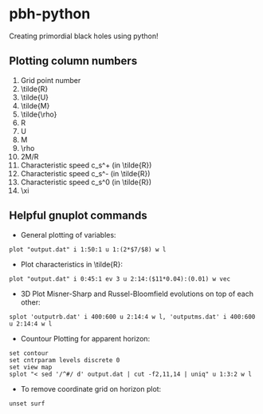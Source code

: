 # pbh-python
Creating primordial black holes using python!

## Plotting column numbers

1. Grid point number
2. \tilde{R}
3. \tilde{U}
4. \tilde{M}
5. \tilde{\rho}
6. R
7. U
8. M
9. \rho
10. 2M/R
11. Characteristic speed c_s^+ (in \tilde{R})
12. Characteristic speed c_s^- (in \tilde{R})
13. Characteristic speed c_s^0 (in \tilde{R})
14. \xi

## Helpful gnuplot commands

* General plotting of variables:
```gnuplot
plot "output.dat" i 1:50:1 u 1:(2*$7/$8) w l
```

* Plot characteristics in \tilde{R}:
```gnuplot
plot "output.dat" i 0:45:1 ev 3 u 2:14:($11*0.04):(0.01) w vec
```

* 3D Plot Misner-Sharp and Russel-Bloomfield evolutions on top of each other:
```gnuplot
splot 'outputrb.dat' i 400:600 u 2:14:4 w l, 'outputms.dat' i 400:600 u 2:14:4 w l
```

* Countour Plotting for apparent horizon:
```gnuplot
set contour
set cntrparam levels discrete 0
set view map
splot "< sed '/^#/ d' output.dat | cut -f2,11,14 | uniq" u 1:3:2 w l
```

* To remove coordinate grid on horizon plot:
```gnuplot
unset surf
```
